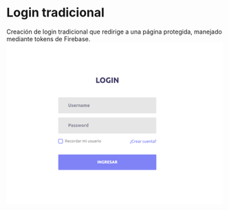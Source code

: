 # Login tradicional

Creación de login tradicional que redirige a una página protegida, manejado mediante tokens de Firebase.
![Alt text](https://github.com/albamaister/07_angular_loginApp/blob/master/src/assets/images/demo.png "Vista del login") 





